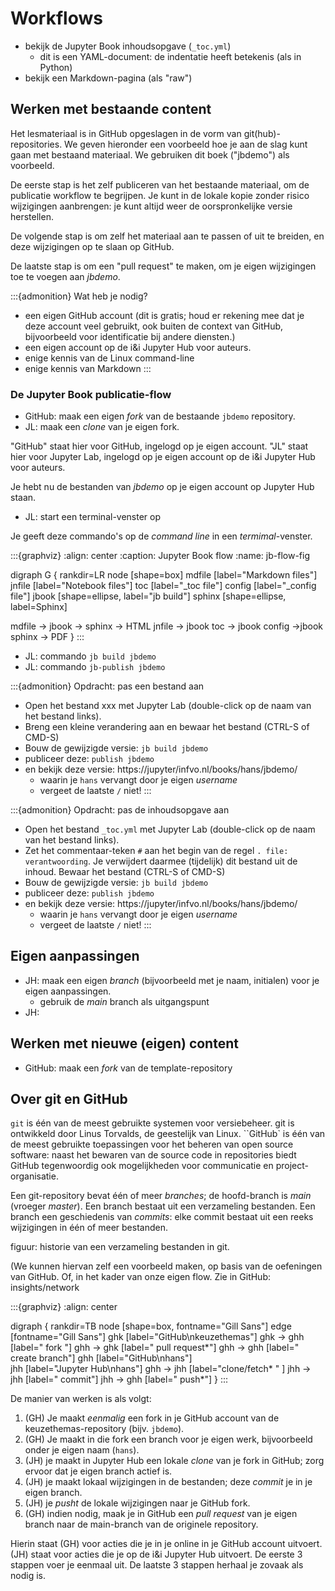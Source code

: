 # Workflows



* bekijk de Jupyter Book inhoudsopgave (`_toc.yml`)
    * dit is een YAML-document: de indentatie heeft betekenis (als in Python)
* bekijk een Markdown-pagina (als "raw")





## Werken met bestaande content

Het lesmateriaal is in GitHub opgeslagen in de vorm van git(hub)-repositories.
We geven hieronder een voorbeeld hoe je aan de slag kunt gaan met bestaand materiaal.
We gebruiken dit boek ("jbdemo") als voorbeeld.

De eerste stap is het zelf publiceren van het bestaande materiaal,
om de publicatie workflow te begrijpen.
Je kunt in de lokale kopie zonder risico wijzigingen aanbrengen: 
je kunt altijd weer de oorspronkelijke versie herstellen.

De volgende stap is om zelf het materiaal aan te passen of uit te breiden,
en deze wijzigingen op te slaan op GitHub.

De laatste stap is om een "pull request" te maken, om je eigen wijzigingen toe te voegen aan *jbdemo*.

:::{admonition} Wat heb je nodig?

* een eigen GitHub account (dit is gratis; houd er rekening mee dat je deze account veel gebruikt, ook buiten de context van GitHub, bijvoorbeeld voor identificatie bij andere diensten.)
* een eigen account op de i&i Jupyter Hub voor auteurs.
* enige kennis van de Linux command-line
* enige kennis van Markdown
:::

### De Jupyter Book publicatie-flow

* GitHub: maak een eigen *fork* van de bestaande `jbdemo` repository.
* JL: maak een *clone* van je eigen fork.

"GitHub" staat hier voor GitHub, ingelogd op je eigen account.
"JL" staat hier voor Jupyter Lab, ingelogd op je eigen account op de i&i Jupyter Hub voor auteurs.

Je hebt nu de bestanden van *jbdemo* op je eigen account op Jupyter Hub staan.

* JL: start een terminal-venster op 

Je geeft deze commando's op de *command line* in een *termimal*-venster. 

:::{graphviz}
:align: center
:caption: Jupyter Book flow
:name: jb-flow-fig

digraph G {
  rankdir=LR
  node [shape=box]
  mdfile [label="Markdown files"]
  jnfile [label="Notebook files"]
  toc [label="_toc file"]
  config [label="_config file"]
  jbook [shape=ellipse, label="jb build"]
  sphinx [shape=ellipse, label=Sphinx]
  
  mdfile -> jbook -> sphinx -> HTML
  jnfile -> jbook
  toc -> jbook
  config ->jbook
  sphinx -> PDF
}
:::

* JL: commando `jb build jbdemo`
* JL: commando `jb-publish jbdemo`

:::{admonition} Opdracht: pas een bestand aan

* Open het bestand xxx met Jupyter Lab (double-click op de naam van het bestand links).
* Breng een kleine verandering aan en bewaar het bestand (CTRL-S of CMD-S)
* Bouw de gewijzigde versie: `jb build jbdemo`
* publiceer deze: `publish jbdemo`
* en bekijk deze versie: https://jupyter/infvo.nl/books/hans/jbdemo/
    * waarin je `hans` vervangt door je eigen *username*
    * vergeet de laatste `/` niet!
:::    

:::{admonition} Opdracht: pas de inhoudsopgave aan

* Open het bestand `_toc.yml` met Jupyter Lab (double-click op de naam van het bestand links).
* Zet het commentaar-teken `#` aan het begin van de regel `. file: verantwoording`. Je verwijdert daarmee (tijdelijk) dit bestand uit de inhoud. Bewaar het bestand (CTRL-S of CMD-S)
* Bouw de gewijzigde versie: `jb build jbdemo`
* publiceer deze: `publish jbdemo`
* en bekijk deze versie: https://jupyter/infvo.nl/books/hans/jbdemo/
    * waarin je `hans` vervangt door je eigen *username*
    * vergeet de laatste `/` niet!
::: 

## Eigen aanpassingen

* JH: maak een eigen *branch* (bijvoorbeeld met je naam, initialen) voor je eigen aanpassingen.
    * gebruik de *main* branch als uitgangspunt
* JH: 

## Werken met nieuwe (eigen) content

* GitHub: maak een *fork* van de template-repository


## Over git en GitHub

`git` is één van de meest gebruikte systemen voor versiebeheer. git is ontwikkeld door Linus Torvalds, de geestelijk van Linux.
``GitHub` is één van de meest gebruikte toepassingen voor het beheren van open source software: naast het bewaren van de source code in repositories biedt GitHub tegenwoordig ook mogelijkheden voor communicatie en project-organisatie.

Een git-repository bevat één of meer *branches*; de hoofd-branch is *main* (vroeger *master*).
Een branch bestaat uit een verzameling bestanden.
Een branch een geschiedenis van *commits*: elke commit bestaat uit een reeks wijzigingen in één of meer bestanden.

figuur: historie van een verzameling bestanden in git.

(We kunnen hiervan zelf een voorbeeld maken, op basis van de oefeningen van GitHub. Of, in het kader van onze eigen flow. Zie in GitHub: insights/network

:::{graphviz}
:align: center

digraph {
    rankdir=TB
    node [shape=box, fontname="Gill Sans"]
    edge [fontname="Gill Sans"]
    ghk [label="GitHub\nkeuzethemas"]
    ghk -> ghh [label=" fork    "]
    ghh -> ghk [label="  pull request*"]
    ghh -> ghh [label="  create branch"]
    ghh [label="GitHub\nhans"]   
    jhh [label="Jupyter Hub\nhans"]
    ghh -> jhh [label="clone/fetch*  "  ]
    jhh -> jhh [label="  commit"]
    jhh -> ghh [label="  push*"]
}
:::

De manier van werken is als volgt:

1. (GH) Je maakt *eenmalig* een fork in je GitHub account van de keuzethemas-repository (bijv. `jbdemo`).
2. (GH) Je maakt in die fork een branch voor je eigen werk, bijvoorbeeld onder je eigen naam (`hans`).
3. (JH) je maakt in Jupyter Hub een lokale *clone* van je fork in GitHub; zorg ervoor dat je eigen branch actief is.
4. (JH) je maakt lokaal wijzigingen in de bestanden; deze *commit* je in je eigen branch.
5. (JH) je *pusht* de lokale wijzigingen naar je GitHub fork.
6. (GH) indien nodig, maak je in GitHub een *pull request* van je eigen branch naar de main-branch van de originele repository.

Hierin staat (GH) voor acties die je in je online in je GitHub account uitvoert. (JH) staat voor acties die je op de i&i Jupyter Hub uitvoert.
De eerste 3 stappen voer je eenmaal uit. De laatste 3 stappen herhaal je zovaak als nodig is.